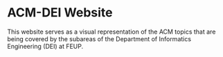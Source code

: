 # ACM-DEI Website

This website serves as a visual representation of the ACM topics that are being covered by the subareas of the Department of Informatics Engineering (DEI) at FEUP.
